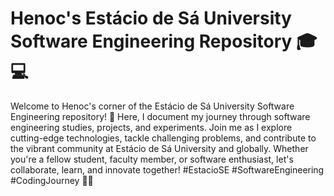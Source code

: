 # Henoc's Estácio de Sá University Software Engineering Repository 🎓💻

Welcome to Henoc's corner of the Estácio de Sá University Software Engineering repository! 🚀 Here, I document my journey through software engineering studies, projects, and experiments. Join me as I explore cutting-edge technologies, tackle challenging problems, and contribute to the vibrant community at Estácio de Sá University and globally. Whether you're a fellow student, faculty member, or software enthusiast, let's collaborate, learn, and innovate together! #EstacioSE #SoftwareEngineering #CodingJourney 🌟🔧
